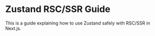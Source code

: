 # Zustand RSC/SSR Guide

This is a guide explaining how to use Zustand safely with RSC/SSR in Next.js.